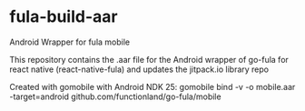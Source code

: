 # fula-build-aar
Android Wrapper for fula mobile

This repository contains the .aar file for the Android wrapper of go-fula for react native (react-native-fula) and updates the jitpack.io library repo

Created with gomobile with Android NDK 25: gomobile bind -v  -o mobile.aar -target=android github.com/functionland/go-fula/mobile 